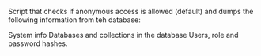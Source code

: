 Script that checks if anonymous access is allowed (default) and dumps the 
following information from teh database:

System info
Databases and collections in the database
Users, role and password hashes.
